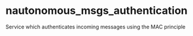 # nautonomous_msgs_authentication
Service which authenticates incoming messages using the MAC principle
